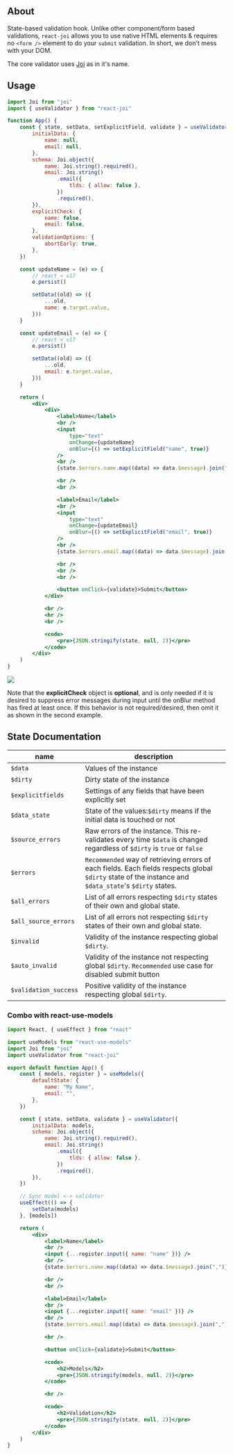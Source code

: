 ## About

State-based validation hook. Unlike other component/form based validations, `react-joi` allows you to use native HTML elements & requires no `<form />` element to do your `submit` validation. In short, we don't mess with your DOM.

The core validator uses [Joi](https://joi.dev/) as in it's name.

## Usage

```jsx
import Joi from "joi"
import { useValidator } from "react-joi"

function App() {
    const { state, setData, setExplicitField, validate } = useValidator({
        initialData: {
            name: null,
            email: null,
        },
        schema: Joi.object({
            name: Joi.string().required(),
            email: Joi.string()
                .email({
                    tlds: { allow: false },
                })
                .required(),
        }),
        explicitCheck: {
            name: false,
            email: false,
        },
        validationOptions: {
            abortEarly: true,
        },
    })

    const updateName = (e) => {
        // react < v17
        e.persist()

        setData((old) => ({
            ...old,
            name: e.target.value,
        }))
    }

    const updateEmail = (e) => {
        // react < v17
        e.persist()

        setData((old) => ({
            ...old,
            email: e.target.value,
        }))
    }

    return (
        <div>
            <div>
                <label>Name</label>
                <br />
                <input
                    type="text"
                    onChange={updateName}
                    onBlur={() => setExplicitField("name", true)}
                />
                <br />
                {state.$errors.name.map((data) => data.$message).join(",")}

                <br />
                <br />

                <label>Email</label>
                <br />
                <input
                    type="text"
                    onChange={updateEmail}
                    onBlur={() => setExplicitField("email", true)}
                />
                <br />
                {state.$errors.email.map((data) => data.$message).join(",")}

                <br />
                <br />
                <br />

                <button onClick={validate}>Submit</button>
            </div>

            <br />
            <hr />
            <br />

            <code>
                <pre>{JSON.stringify(state, null, 2)}</pre>
            </code>
        </div>
    )
}
```

![](https://i.ibb.co/93wndgy/image.png)

Note that the **explicitCheck** object is **optional**, and is only needed if it is desired to suppress error messages during
input until the onBlur method has fired at least once. If this behavior is not required/desired, then omit it as shown
in the second example.

## State Documentation

| name                  | description                                                                                                                                            |
| --------------------- | ------------------------------------------------------------------------------------------------------------------------------------------------------ |
| `$data`               | Values of the instance                                                                                                                                 |
| `$dirty`              | Dirty state of the instance                                                                                                                            |
| `$explicitfields`     | Settings of any fields that have been explicitly set                                                                                                   |
| `$data_state`         | State of the values:`$dirty` means if the initial data is touched or not                                                                               |
| `$source_errors`      | Raw errors of the instance. This re-validates every time `$data` is changed regardless of `$dirty` is `true` or `false`                                |
| `$errors`             | `Recommended` way of retrieving errors of each fields. Each fields respects global `$dirty` state of the instance and `$data_state`'s `$dirty` states. |
| `$all_errors`         | List of all errors respecting `$dirty` states of their own and global state.                                                                           |
| `$all_source_errors`  | List of all errors not respecting `$dirty` states of their own and global state.                                                                       |
| `$invalid`            | Validity of the instance respecting global `$dirty`.                                                                                                   |
| `$auto_invalid`       | Validity of the instance not respecting global `$dirty`. `Recommended` use case for disabled submit button                                             |
| `$validation_success` | Positive validity of the instance respecting global `$dirty`.                                                                                          |

### Combo with react-use-models

```jsx
import React, { useEffect } from "react"

import useModels from "react-use-models"
import Joi from "joi"
import useValidator from "react-joi"

export default function App() {
    const { models, register } = useModels({
        defaultState: {
            name: "My Name",
            email: "",
        },
    })

    const { state, setData, validate } = useValidator({
        initialData: models,
        schema: Joi.object({
            name: Joi.string().required(),
            email: Joi.string()
                .email({
                    tlds: { allow: false },
                })
                .required(),
        }),
    })

    // Sync model <-> validator
    useEffect(() => {
        setData(models)
    }, [models])

    return (
        <div>
            <label>Name</label>
            <br />
            <input {...register.input({ name: "name" })} />
            <br />
            {state.$errors.name.map((data) => data.$message).join(",")}

            <br />
            <br />

            <label>Email</label>
            <br />
            <input {...register.input({ name: "email" })} />
            <br />
            {state.$errors.email.map((data) => data.$message).join(",")}

            <br />

            <button onClick={validate}>Submit</button>

            <code>
                <h2>Models</h2>
                <pre>{JSON.stringify(models, null, 2)}</pre>
            </code>

            <hr />

            <code>
                <h2>Validation</h2>
                <pre>{JSON.stringify(state, null, 2)}</pre>
            </code>
        </div>
    )
}
```
